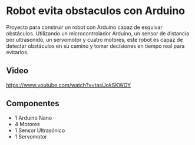 # Robot evita obstaculos con Arduino

Proyecto para construir un robot con Arduino capaz de esquivar obstáculos. Utilizando un microcontrolador Arduino, un sensor de distancia por ultrasonido, un servomotor y cuatro motores, este robot es capaz de detectar obstáculos en su camino y tomar decisiones en tiempo real para evitarlos. 

## Video

https://www.youtube.com/watch?v=tasUokSKWOY

## Componentes

- 1 Arduino Nano
- 4 Motores
- 1 Sensor Ultrasónico
- 1 Servomotor
